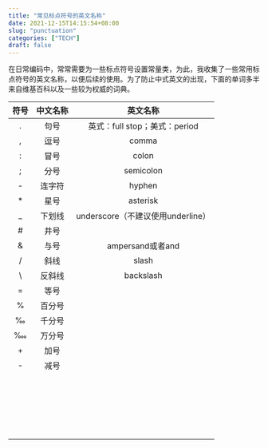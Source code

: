 ```yaml
---
title: "常见标点符号的英文名称"
date: 2021-12-15T14:15:54+08:00
slug: "punctuation"
categories: ["TECH"]
draft: false
---
```


在日常编码中，常常需要为一些标点符号设置常量类，为此，我收集了一些常用标点符号的英文名称，以便后续的使用。为了防止中式英文的出现，下面的单词多半来自维基百科以及一些较为权威的词典。



| 符号 | 中文名称 |             英文名称              |
| :--: | :------: | :-------------------------------: |
|  .   |   句号   |   英式：full stop；美式：period   |
|  ,   |   逗号   |               comma               |
|  :   |   冒号   |               colon               |
|  ;   |   分号   |             semicolon             |
|  -   |  连字符  |              hyphen               |
|  *   |   星号   |             asterisk              |
|  _   |  下划线  | underscore（不建议使用underline） |
|  #   |   井号   |                                   |
|  &   |   与号   |         ampersand或者and          |
|  /   |   斜线   |               slash               |
|  \   |  反斜线  |             backslash             |
|  =   |   等号   |                                   |
|  %   |  百分号  |                                   |
|  ‰   |  千分号  |                                   |
|  ‱   |  万分号  |                                   |
|  +   |   加号   |                                   |
|  -   |   减号   |                                   |
|      |          |                                   |
|      |          |                                   |
|      |          |                                   |
|      |          |                                   |
|      |          |                                   |
|      |          |                                   |
|      |          |                                   |
|      |          |                                   |
|      |          |                                   |
|      |          |                                   |
|      |          |                                   |
|      |          |                                   |
|      |          |                                   |
|      |          |                                   |
|      |          |                                   |
|      |          |                                   |
|      |          |                                   |
|      |          |                                   |
|      |          |                                   |
|      |          |                                   |
|      |          |                                   |
|      |          |                                   |

